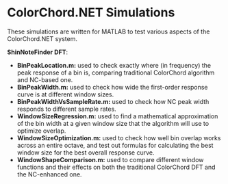 # ColorChord.NET Simulations
These simulations are written for MATLAB to test various aspects of the ColorChord.NET system.

**ShinNoteFinder DFT**:
- **BinPeakLocation.m:** used to check exactly where (in frequency) the peak response of a bin is, comparing traditional ColorChord algorithm and NC-based one.
- **BinPeakWidth.m:** used to check how wide the first-order response curve is at different window sizes.
- **BinPeakWidthVsSampleRate.m:** used to check how NC peak width responds to different sample rates.
- **WindowSizeRegression.m:** used to find a mathematical approximation of the bin width at a given window size that the algorithm will use to optimize overlap.
- **WindowSizeOptimization.m:** used to check how well bin overlap works across an entire octave, and test out formulas for calculating the best window size for the best overall response curve.
- **WindowShapeComparison.m:** used to compare different window functions and their effects on both the traditional ColorChord DFT and the NC-enhanced one.